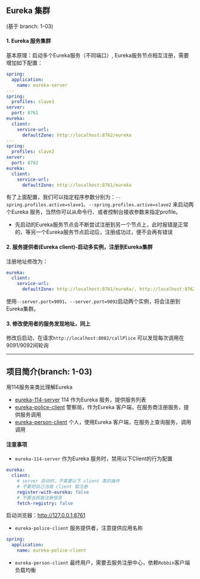 ## Eureka 集群 
(基于 branch: 1-03)

#### 1. Eureka 服务集群

基本原理：启动多个Eureka服务（不同端口）, Eureka服务节点相互注册，需要增加如下配置：

```yaml
spring:
  application:
    name: eureka-server
---
spring:
  profiles: slave1
server:
  port: 8761
eureka:
  client:
    service-url:
      defaultZone: http://localhost:8762/eureka
---
spring:
  profiles: slave2
server:
  port: 8762
eureka:
  client:
    service-url:
      defaultZone: http://localhost:8761/eureka
```
有了上面配置，我们可以指定程序参数分别为：`--spring.profiles.active=slave1`、`--spring.profiles.active=slave2` 来启动两个Eureka 服务，当然你可以从命令行、或者控制台接收参数来指定profile。
* 先启动的Eureka服务节点会不断尝试注册到另一个节点上，此时报错是正常的，等另一个Eureka服务节点启动后，注册成功过，便不会再有错误


#### 2. 服务提供者(Eureka client)-启动多实例，注册到Eureka集群

注册地址修改为：

```yaml
eureka:
  client:
    service-url:
      defaultZone: http://localhost:8761/eureka/, http://localhost:8762/eureka/
```

使用`--server.port=9091`、`--server.port=9092`启动两个实例，将会注册到Eureka集群。

#### 3. 修改使用者的服务发现地址，同上

修改后启动，在请求`http://localhost:8082/callPlice` 可以发现每次调用在9091/9092间轮询

---

## 项目简介(branch: 1-03)
用114服务来类比理解Eureka

* [eureka-114-server](eureka-114-server) 114 作为Eureka 服务，提供服务列表
* [eureka-police-client](eureka-police-client) 警察局，作为Eureka 客户端，在服务商注册服务，提供服务调用
* [eureka-person-client](eureka-police-client) 个人，使用Eureka 客户端，在服务上查询服务，调用调用

#### 注意事项
* `eureka-114-server` 作为Eureka 服务时，禁用以下Client的行为配置
```yaml
eureka:
  client:
    # server 启动时，不需要以下 client 类的操作
    # 不要把自己当做 client 取注册
    register-with-eureka: false
    # 不要去抓取注册信息
    fetch-registry: false
```
启动浏览器：http://127.0.0.1:8761

* `eureka-police-client` 服务提供者，注意提供应用名称
```yaml
spring:
  application:
    name: eureka-police-client
```

* `eureka-person-client` 最终用户，需要去服务注册中心，依赖`Robbin`客户端负载均衡